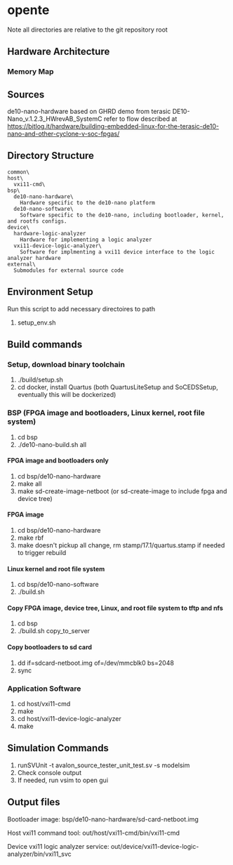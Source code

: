 # opente
Note all directories are relative to the git repository root

## Hardware Architecture

### Memory Map


## Sources
de10-nano-hardware based on GHRD demo from terasic DE10-Nano_v.1.2.3_HWrevAB_SystemC
refer to flow described at https://bitlog.it/hardware/building-embedded-linux-for-the-terasic-de10-nano-and-other-cyclone-v-soc-fpgas/
## Directory Structure
```
common\
host\
  vxi11-cmd\
bsp\
  de10-nano-hardware\
    Hardware specific to the de10-nano platform
  de10-nano-software\
    Software specific to the de10-nano, including bootloader, kernel, and rootfs configs.
device\
  hardware-logic-analyzer
    Hardware for implementing a logic analyzer
  vxi11-device-logic-analyzer\
    Software for implmenting a vxi11 device interface to the logic analyzer hardware
external\
  Submodules for external source code
```
## Environment Setup
Run this script to add necessary directoires to path
1. setup_env.sh

## Build commands
### Setup, download binary toolchain
1. ./build/setup.sh
2. cd docker, install Quartus (both QuartusLiteSetup and SoCEDSSetup, eventually this will be dockerized)
### BSP (FPGA image and bootloaders, Linux kernel, root file system)
1. cd bsp
2. ./de10-nano-build.sh all
#### FPGA image and bootloaders only
1. cd bsp/de10-nano-hardware
2. make all
3. make sd-create-image-netboot (or sd-create-image to include fpga and device tree)
#### FPGA image
1. cd bsp/de10-nano-hardware
2. make rbf
3. make doesn't pickup all change, rm stamp/17.1/quartus.stamp if needed to trigger rebuild
#### Linux kernel and root file system
1. cd bsp/de10-nano-software
2. ./build.sh
#### Copy FPGA image, device tree, Linux, and root file system to tftp and nfs
1. cd bsp
2. ./build.sh copy_to_server
#### Copy bootloaders to sd card
1. dd if=sdcard-netboot.img of=/dev/mmcblk0 bs=2048
2. sync
### Application Software
1. cd host/vxi11-cmd
2. make
3. cd host/vxi11-device-logic-analyzer
4. make

## Simulation Commands
1. runSVUnit -t avalon_source_tester_unit_test.sv -s modelsim
2. Check console output
3. If needed, run vsim to open gui

## Output files
Bootloader image: bsp/de10-nano-hardware/sd-card-netboot.img

Host vxi11 command tool: out/host/vxi11-cmd/bin/vxi11-cmd

Device vxi11 logic analyzer service: out/device/vxi11-device-logic-analyzer/bin/vxi11_svc

